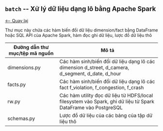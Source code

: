 ## `batch` -- Xử lý dữ liệu dạng lô bằng Apache Spark

[<-- Quay lại](../README.md)

Thư mục này chứa các hàm biến đổi dữ liệu dimension/fact bằng DataFrame hoặc SQL API của Apache Spark, 
hàm đọc ghi dữ liệu, lược đồ dữ liệu thô

| Đường dẫn thư mục/tệp mã nguồn | Mô tả                                                                                                         |
|--------------------------------|---------------------------------------------------------------------------------------------------------------|
| dimensions.py                  | Các hàm sinh/biến đổi dữ liệu dạng lô các dimension d_street, d_camera, d_segment, d_date, d_hour             |
| facts.py                       | Các hàm sinh/biến đổi dữ liệu dạng lô các fact f_violation, f_congestion, f_crash                             |
| rw.py                          | Các hàm utility đọc dữ liệu từ HDFS/local filesystem vào Spark, ghi dữ liệu từ Spark DataFrame vào PostgreSQL |
| schemas.py                     | Lược đồ dữ liệu của các bảng của tập dữ liệu thô                                                              |